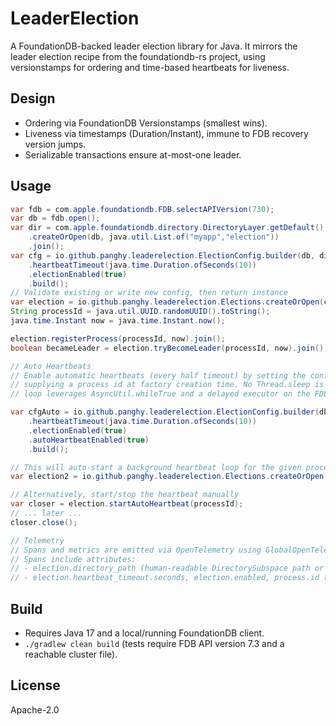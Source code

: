 # LeaderElection

A FoundationDB-backed leader election library for Java. It mirrors the leader election recipe from the foundationdb-rs project, using versionstamps for ordering and time-based heartbeats for liveness.

## Design
- Ordering via FoundationDB Versionstamps (smallest wins).
- Liveness via timestamps (Duration/Instant), immune to FDB recovery version jumps.
- Serializable transactions ensure at-most-one leader.

## Usage
```java
var fdb = com.apple.foundationdb.FDB.selectAPIVersion(730);
var db = fdb.open();
var dir = com.apple.foundationdb.directory.DirectoryLayer.getDefault()
    .createOrOpen(db, java.util.List.of("myapp","election"))
    .join();
var cfg = io.github.panghy.leaderelection.ElectionConfig.builder(db, dir)
    .heartbeatTimeout(java.time.Duration.ofSeconds(10))
    .electionEnabled(true)
    .build();
// Validate existing or write new config, then return instance
var election = io.github.panghy.leaderelection.Elections.createOrOpen(cfg);
String processId = java.util.UUID.randomUUID().toString();
java.time.Instant now = java.time.Instant.now();

election.registerProcess(processId, now).join();
boolean becameLeader = election.tryBecomeLeader(processId, now).join();

// Auto Heartbeats
// Enable automatic heartbeats (every half timeout) by setting the config flag and
// supplying a process id at factory creation time. No Thread.sleep is used; the
// loop leverages AsyncUtil.whileTrue and a delayed executor on the FDB executor.

var cfgAuto = io.github.panghy.leaderelection.ElectionConfig.builder(db, dir)
    .heartbeatTimeout(java.time.Duration.ofSeconds(10))
    .electionEnabled(true)
    .autoHeartbeatEnabled(true)
    .build();

// This will auto-start a background heartbeat loop for the given process id
var election2 = io.github.panghy.leaderelection.Elections.createOrOpen(cfgAuto, processId);

// Alternatively, start/stop the heartbeat manually
var closer = election.startAutoHeartbeat(processId);
// ... later ...
closer.close();

// Telemetry
// Spans and metrics are emitted via OpenTelemetry using GlobalOpenTelemetry.
// Spans include attributes:
// - election.directory_path (human-readable DirectorySubspace path or hex subspace key)
// - election.heartbeat_timeout.seconds, election.enabled, process.id (where applicable)
```

## Build
- Requires Java 17 and a local/running FoundationDB client.
- `./gradlew clean build` (tests require FDB API version 7.3 and a reachable cluster file).

## License
Apache-2.0

